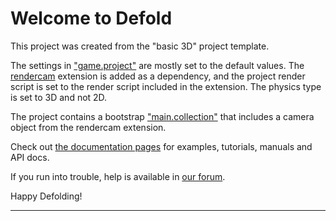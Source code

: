 # Welcome to Defold

This project was created from the "basic 3D" project template.

The settings in ["game.project"](defold://open?path=/game.project) are mostly set to the default values. The [rendercam](https://github.com/rgrams/rendercam) extension is added as a dependency, and the project render script is set to the render script included in the extension. The physics type is set to 3D and not 2D.

The project contains a bootstrap ["main.collection"](defold://open?path=/main/main.collection) that includes a camera object from the rendercam extension.

Check out [the documentation pages](https://defold.com/learn) for examples, tutorials, manuals and API docs.

If you run into trouble, help is available in [our forum](https://forum.defold.com).

Happy Defolding!

---